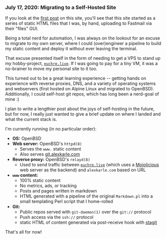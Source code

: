 <!-- {% include=head %} -->

### July 17, 2020: Migrating to a Self-Hosted Site

If you look at the [first post][1] on this site, you'll see that this site
started as a series of static HTML files that I was, by hand, uploading to
Fastmail via their "files" GUI.

Being a total nerd for automation, I was always on the lookout for an excuse to
migrate to my own server, where I could (over)engineer a pipeline to build my
static content and deploy it without ever leaving the terminal.

That excuse presented itself in the form of needing to get a VPS to stand up my
hobby-project, [`euchre.live`][el]. If I was going to pay for a tiny VM, it was
a no-brainer to move my personal site to it too.

This turned out to be a great learning experience -- getting hands on experience
with reverse proxies, DNS, and a variety of operating systems and webservers
(first hosted on Alpine Linux and migrated to OpenBSD). Additionally, I could
self-host git repos, which has long been a nerd-goal of mine :)

I plan to write a lengthier post about the joys of self-hosting in the future,
but for now, I really just wanted to give a brief update on where I landed and
what the current stack is.

I'm currently running (in no particular order):

* **OS:** OpenBSD
* **Web server:** OpenBSD's `httpd(8)`
  - Serves the `www.` static content
  - Also serves [git.alexkarle.com][git]
* **Reverse proxy:** OpenBSD's `relayd(8)`
  - Used to send traffic between [`euchre.live`][el] (which uses a [Mojolicious][mojo]
    web server as the backend) and `alexkarle.com` based on URL
* **`www` content:**
  - 100% static content
  - No metrics, ads, or tracking
  - Posts and pages written in markdown
  - HTML generated with a pipeline of the original `Markdown.pl` into a small
    templating Perl script that I home-rolled
* **Git:**
  - Public repos served with `git-daemon(1)` over the `git://` protocol
  - Push access via the `ssh://` protocol
  - static HTML of content generated via post-receive hook with [stagit][stagit]

That's all for now!

[1]: 12-19-19-a-new-hope.html
[el]: http://euchre.live
[git]: https://git.alexkarle.com
[stagit]: https://git.codemadness.org/stagit/
[mojo]: https://mojolicious.org

<!-- {% include=post-tail %} -->

